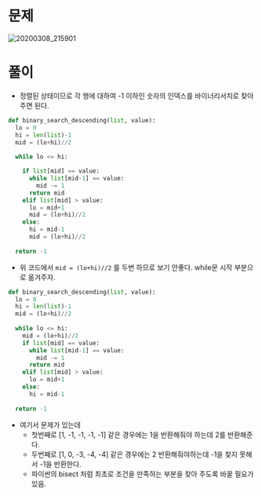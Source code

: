 # 문제
![20200308_215901](https://user-images.githubusercontent.com/51700219/76163285-2e646780-6188-11ea-86b1-7338d4ca8b7d.png)

# 풀이
- 정렬된 상태이므로 각 행에 대하여 -1 이하인 숫자의 인덱스를 바이너리서치로 찾아주면 된다.

~~~python
def binary_search_descending(list, value):
  lo = 0
  hi = len(list)-1
  mid = (lo+hi)//2
  
  while lo <= hi:

    if list[mid] == value:
      while list[mid-1] == value:
        mid -= 1
      return mid
    elif list[mid] > value:
      lo = mid+1
      mid = (lo+hi)//2
    else:
      hi = mid-1
      mid = (lo+hi)//2
  
  return -1
~~~

- 위 코드에서 `mid = (lo+hi)//2` 를 두번 하므로 보기 안좋다. while문 시작 부분으로 옮겨주자.
~~~python
def binary_search_descending(list, value):
  lo = 0
  hi = len(list)-1
  mid = (lo+hi)//2
  
  while lo <= hi:
    mid = (lo+hi)//2
    if list[mid] == value:
      while list[mid-1] == value:
        mid -= 1
      return mid
    elif list[mid] > value:
      lo = mid+1
    else:
      hi = mid-1
  
  return -1
~~~
- 여기서 문제가 있는데
  - 첫번째로 [1, -1, -1, -1, -1] 같은 경우에는 1을 반환해줘야 하는데 2를 반환해준다.
  - 두번째로 [1, 0, -3, -4, -4] 같은 경우에는 2 반환해줘야하는데 -1을 찾지 못해서 -1을 반환한다.
  - 파이썬의 bisect 처럼 최초로 조건을 만족하는 부분을 찾아 주도록 바꿀 필요가 있음.
